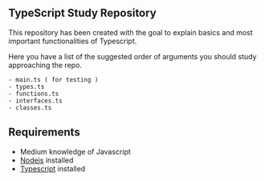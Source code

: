 ## TypeScript Study Repository

This repository has been created with the goal to explain basics and most important functionalities of Typescript.

Here you have a list of the suggested order of arguments you should study approaching the repo.

    - main.ts ( for testing )
    - types.ts
    - functions.ts
    - interfaces.ts
    - classes.ts

## Requirements
- Medium knowledge of Javascript
- <a href="https://github.com/nodejs">Nodejs</a> installed
- <a href="https://github.com/microsoft/TypeScript">Typescript</a> installed
